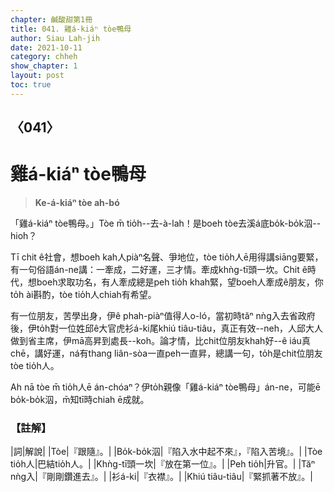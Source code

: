 ```yaml
---
chapter: 鹹酸甜第1冊
title: 041. 雞á-kiáⁿ tòe鴨母
author: Siau Lah-jih
date: 2021-10-11
category: chheh
show_chapter: 1
layout: post
toc: true
---
```

  
## 〈041〉
# 雞á-kiáⁿ tòe鴨母
>**Ke-á-kiáⁿ tòe ah-bó**

「雞á-kiáⁿ tòe鴨母。」Tòe m̄ tio̍h--去-à-lah！是boeh tòe去溪á底bo̍k-bo̍k泅--hio͘h？

Tī chit ê社會，想boeh kah人piàⁿ名聲、爭地位，tòe tio̍h人ē用得講siāng要緊，有一句俗語án-ne講：一牽成，二好運，三才情。牽成khǹg-tī頭一坎。Chit ê時代，想boeh求取功名，有人牽成總是peh tio̍h khah緊，望boeh人牽成ê朋友，你to̍h ài斟酌，tòe tio̍h人chiah有希望。

有一位朋友，苦學出身，伊ê phah-piàⁿ值得人o-ló，當初時tăⁿ nǹg入去省政府後，伊to̍h對一位姓邱ê大官虎衫á-ki尾khiú tiâu-tiâu，真正有效--neh，人邱大人做到省主席，伊mā高昇到處長--koh。論才情，比chit位朋友khah好--ê iáu真chē，講好運，ná有thang liân-sòa一直peh一直昇，總講一句，to̍h是chit位朋友tòe tio̍h人。

Ah nā tòe m̄ tio̍h人ē án-chóaⁿ？伊to̍h親像「雞á-kiáⁿ tòe鴨母」án-ne，可能ē bo̍k-bo̍k泅，m̄知tī時chiah ē成就。

### 【註解】

|詞|解說|
|Tòe|『跟隨』。|
|Bo̍k-bo̍k泅|『陷入水中起不來』，『陷入苦境』。|
|Tòe tio̍h人|巴結tio̍h人。|
|Khǹg-tī頭一坎|『放在第一位』。|
|Peh tio̍h|升官。|
|Tăⁿ nǹg入|『剛剛鑽進去』。|
|衫á-ki|『衣襟』。|
|Khiú tiâu-tiâu|『緊抓著不放』。|

